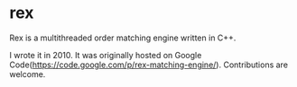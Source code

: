 rex
===

Rex is a multithreaded order matching engine written in C++. 

I wrote it in 2010. It was originally hosted on Google Code(https://code.google.com/p/rex-matching-engine/). Contributions are welcome. 
